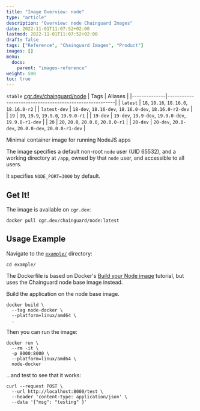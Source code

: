 ```yaml
---
title: "Image Overview: node"
type: "article"
description: "Overview: node Chainguard Images"
date: 2022-11-01T11:07:52+02:00
lastmod: 2022-11-01T11:07:52+02:00
draft: false
tags: ["Reference", "Chainguard Images", "Product"]
images: []
menu:
  docs:
    parent: "images-reference"
weight: 500
toc: true
---
```


`stable` [cgr.dev/chainguard/node](https://github.com/chainguard-images/images/tree/main/images/node)
| Tags         | Aliases                                                |
|--------------|--------------------------------------------------------|
| `latest`     | `18`, `18.16`, `18.16.0`, `18.16.0-r2`                 |
| `latest-dev` | `18-dev`, `18.16-dev`, `18.16.0-dev`, `18.16.0-r2-dev` |
| `19`         | `19`, `19.9`, `19.9.0`, `19.9.0-r1`                    |
| `19-dev`     | `19-dev`, `19.9-dev`, `19.9.0-dev`, `19.9.0-r1-dev`    |
| `20`         | `20`, `20.0`, `20.0.0`, `20.0.0-r1`                    |
| `20-dev`     | `20-dev`, `20.0-dev`, `20.0.0-dev`, `20.0.0-r1-dev`    |



Minimal container image for running NodeJS apps

The image specifies a default non-root `node` user (UID 65532), and a working directory at `/app`, owned by that `node` user, and accessible to all users.

It specifies `NODE_PORT=3000` by default.

## Get It!

The image is available on `cgr.dev`:

```
docker pull cgr.dev/chainguard/node:latest
```

## Usage Example

Navigate to the [`example/`](./example/) directory:

```
cd example/
```

The Dockerfile is based on Docker's [Build your Node image](https://docs.docker.com/language/nodejs/build-images/) tutorial, but uses the Chainguard node base image instead.

Build the application on the node base image.

```
docker build \
  --tag node-docker \
  --platform=linux/amd64 \
  .
```

Then you can run the image:

```
docker run \
  --rm -it \
  -p 8000:8000 \
  --platform=linux/amd64 \
  node-docker
```

...and test to see that it works:

```
curl --request POST \
  --url http://localhost:8000/test \
  --header 'content-type: application/json' \
  --data '{"msg": "testing" }'
```

